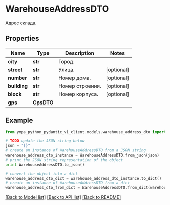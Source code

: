 # WarehouseAddressDTO

Адрес склада.

## Properties
Name | Type | Description | Notes
------------ | ------------- | ------------- | -------------
**city** | **str** | Город. | 
**street** | **str** | Улица. | [optional] 
**number** | **str** | Номер дома. | [optional] 
**building** | **str** | Номер строения. | [optional] 
**block** | **str** | Номер корпуса. | [optional] 
**gps** | [**GpsDTO**](GpsDTO.md) |  | 

## Example

```python
from ympa_python_pydantic_v1_client.models.warehouse_address_dto import WarehouseAddressDTO

# TODO update the JSON string below
json = "{}"
# create an instance of WarehouseAddressDTO from a JSON string
warehouse_address_dto_instance = WarehouseAddressDTO.from_json(json)
# print the JSON string representation of the object
print WarehouseAddressDTO.to_json()

# convert the object into a dict
warehouse_address_dto_dict = warehouse_address_dto_instance.to_dict()
# create an instance of WarehouseAddressDTO from a dict
warehouse_address_dto_from_dict = WarehouseAddressDTO.from_dict(warehouse_address_dto_dict)
```
[[Back to Model list]](../README.md#documentation-for-models) [[Back to API list]](../README.md#documentation-for-api-endpoints) [[Back to README]](../README.md)


